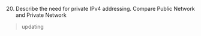 ﻿20. Describe the need for private IPv4 addressing. Compare Public Network and Private Network

> updating